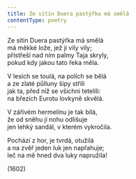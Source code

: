 ```yaml
---
title: Ze sítin Duera pastýřka má smělá
contentType: poetry
---
```


<section>

Ze sítin Duera pastýřka má smělá  
má měkké lože, jež jí víly vily;  
přístřeší nad ním palmy Taja skryly,  
pokud kdy jakou tato řeka měla.

V lesích se toulá, na polích se bělá  
a ze zlaté půlluny šípy střílí  
jak ta, před níž se všichni tetelili:  
na březích Eurotu lovkyně skvělá.

V zářivém hermelínu je tak bílá,  
že od sněhu jí nohu odlišuje  
jen lehký sandál, v kterém vykročila.

Pochází z hor, je tvrdá, otužilá  
a na zvěř jeden luk jen napřahuje;  
leč na mě hned dva luky napružila!

(1602)

</section>
